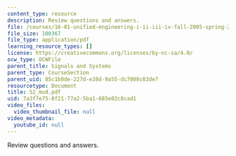 ```yaml
---
content_type: resource
description: Review questions and answers.
file: /courses/16-01-unified-engineering-i-ii-iii-iv-fall-2005-spring-2006/7a3f7e758f2177a25ba1685e02c8cad1_S2_mud.pdf
file_size: 100367
file_type: application/pdf
learning_resource_types: []
license: https://creativecommons.org/licenses/by-nc-sa/4.0/
ocw_type: OCWFile
parent_title: Signals and Systems
parent_type: CourseSection
parent_uid: 85c1b0de-227d-e38d-9a55-dc7008c03de7
resourcetype: Document
title: S2_mud.pdf
uid: 7a3f7e75-8f21-77a2-5ba1-685e02c8cad1
video_files:
  video_thumbnail_file: null
video_metadata:
  youtube_id: null
---
```

Review questions and answers.